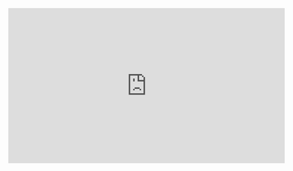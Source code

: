 <script src="https://apis.google.com/js/platform.js"></script>

<div class="g-ytsubscribe" data-channel="GoogleDevelopers" data-layout="default" data-count="default"></div>
<iframe width="560" height="315" src="https://www.youtube.com/embed/videoseries?list=PLXbt-vGUErv2nVFDOVWHRyRZuldQQqowM" frameborder="0" allow="accelerometer; autoplay; encrypted-media; gyroscope; picture-in-picture" allowfullscreen></iframe>
